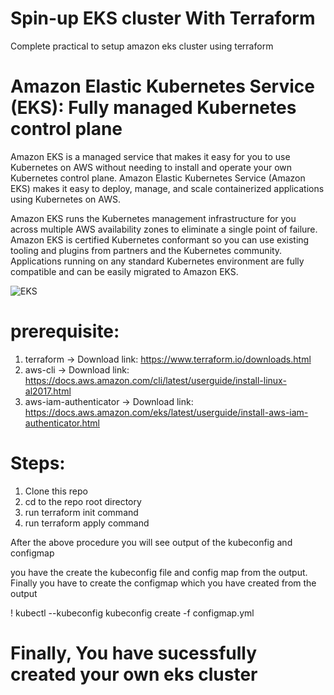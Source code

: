 # Spin-up EKS cluster With Terraform
Complete practical to setup amazon eks cluster using terraform

# Amazon Elastic Kubernetes Service (EKS): Fully managed Kubernetes control plane
Amazon EKS is a managed service that makes it easy for you to use Kubernetes on AWS without needing to install and operate your own Kubernetes control plane. Amazon Elastic Kubernetes Service (Amazon EKS) makes it easy to deploy, manage, and scale containerized applications using Kubernetes on AWS.

Amazon EKS runs the Kubernetes management infrastructure for you across multiple AWS availability zones to eliminate a single point of failure. Amazon EKS is certified Kubernetes conformant so you can use existing tooling and plugins from partners and the Kubernetes community. Applications running on any standard Kubernetes environment are fully compatible and can be easily migrated to Amazon EKS.

![EKS](https://d1.awsstatic.com/diagrams/product-page-diagrams/product-page-diagram-AmazonEKS-v2.dd41321fd3aa0915b93396c13e739351d2160ba8.png)

# prerequisite:
1. terraform -> Download link: https://www.terraform.io/downloads.html
2. aws-cli -> Download link: https://docs.aws.amazon.com/cli/latest/userguide/install-linux-al2017.html
3. aws-iam-authenticator -> Download link: https://docs.aws.amazon.com/eks/latest/userguide/install-aws-iam-authenticator.html

# Steps:
1. Clone this repo
2. cd to the repo root directory
3. run terraform init command
4. run terraform apply command

After the above procedure you will see output of the kubeconfig and configmap

you have the create the kubeconfig file and config map from the output. Finally you have to create the configmap which you have created from the output

! kubectl --kubeconfig kubeconfig create -f configmap.yml

# Finally, You have sucessfully created your own eks cluster
